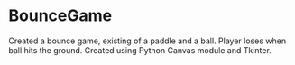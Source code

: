 # BounceGame
Created a bounce game, existing of a paddle and a ball. Player loses when ball hits the ground. Created using Python Canvas module and Tkinter.
